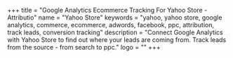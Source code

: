 +++
title = "Google Analytics Ecommerce Tracking For Yahoo Store - Attributio"
name = "Yahoo Store"
keywords = "yahoo, yahoo store, google analytics, commerce, ecommerce, adwords, facebook, ppc, attribution, track leads, conversion tracking"
description = "Connect Google Analytics with Yahoo Store to find out where your leads are coming from. Track leads from the source - from search to ppc."
logo = ""
+++
